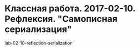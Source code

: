 # Классная работа. 2017-02-10. Рефлексия. "Самописная сериализация"
lab-02-10-reflection-serialization
